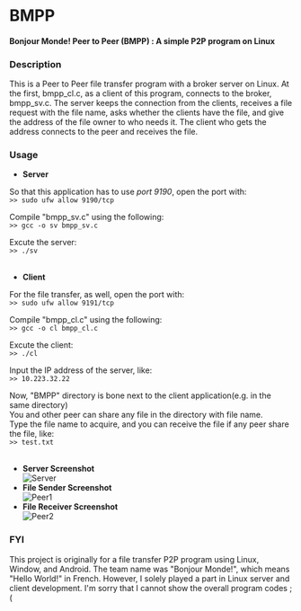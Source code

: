 # BMPP
#### Bonjour Monde! Peer to Peer (BMPP) : A simple P2P program on Linux  

### Description
This is a Peer to Peer file transfer program with a broker server on Linux. At the first, bmpp_cl.c, as a client of this program,
connects to the broker, bmpp_sv.c. The server keeps the connection from the clients, receives a file request with the file name,
asks whether the clients have the file, and give the address of the file owner to who needs it. The client who gets the address 
connects to the peer and receives the file.  

### Usage
* **Server**  

So that this application has to use _port 9190_, open the port with:  
```>> sudo ufw allow 9190/tcp```  
  
Compile "bmpp_sv.c" using the following:  
```>> gcc -o sv bmpp_sv.c```  
  
Excute the server:  
```>> ./sv```  
&nbsp;
&nbsp;
* **Client**  
  
For the file transfer, as well, open the port with:  
```>> sudo ufw allow 9191/tcp```  
  
Compile "bmpp_cl.c" using the following:  
```>> gcc -o cl bmpp_cl.c```  
  
Excute the client:  
```>> ./cl```  
  
Input the IP address of the server, like:  
```>> 10.223.32.22```  
  
Now, "BMPP" directory is bone next to the client application(e.g. in the same directory)  
You and other peer can share any file in the directory with file name.  
Type the file name to acquire, and you can receive the file if any peer share the file, like:  
```>> test.txt```  
&nbsp;
&nbsp;
* **Server Screenshot**  
![Server](./image/Server.PNG)
&nbsp;
* **File Sender Screenshot**  
![Peer1](./image/Peer1.PNG)
&nbsp;
* **File Receiver Screenshot**  
![Peer2](./image/Peer2.PNG)
&nbsp;
### FYI
This project is originally for a file transfer P2P program using Linux, Window, and Android.
The team name was "Bonjour Monde!", which means "Hello World!" in French.
However, I solely played a part in Linux server and client development.
I'm sorry that I cannot show the overall program codes ;(

